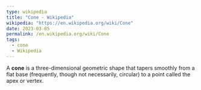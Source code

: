```yaml
---
type: wikipedia
title: "Cone - Wikipedia"
wikipedia: "https://en.wikipedia.org/wiki/Cone"
date: 2023-03-05
permalink: /en.wikipedia.org/wiki/Cone
tags:
  - cone
  - Wikipedia
---
```

A **cone** is a three-dimensional geometric shape that tapers smoothly from a flat base (frequently, though not necessarily, circular) to a point called the apex or vertex.